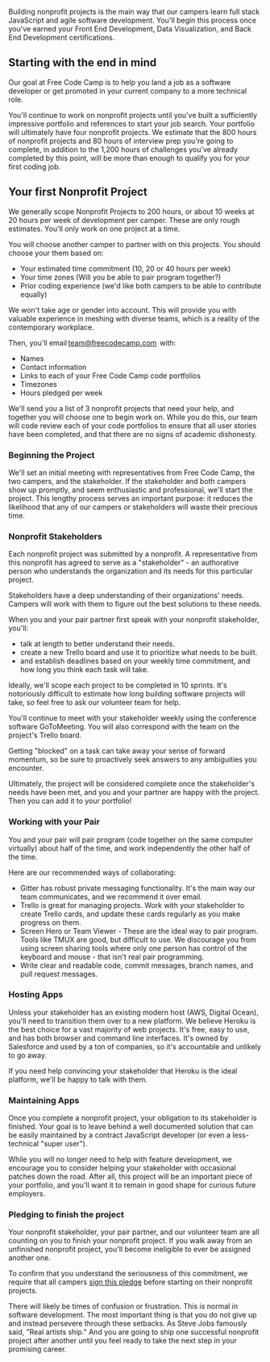 Building nonprofit projects is the main way that our campers learn full stack JavaScript and agile software development. You'll begin this process once you've earned your Front End Development, Data Visualization, and Back End Development certifications.

## Starting with the end in mind

Our goal at Free Code Camp is to help you land a job as a software developer or get promoted in your current company to a more technical role.

You'll continue to work on nonprofit projects until you've built a sufficiently impressive portfolio and references to start your job search. Your portfolio will ultimately have four nonprofit projects. We estimate that the 800 hours of nonprofit projects and 80 hours of interview prep you're going to complete, in addition to the 1,200 hours of challenges you've already completed by this point, will be more than enough to qualify you for your first coding job.

## Your first Nonprofit Project

We generally scope Nonprofit Projects to 200 hours, or about 10 weeks at 20 hours per week of development per camper. These are only rough estimates. You'll only work on one project at a time.

You will choose another camper to partner with on this projects. You should choose your them based on:

- Your estimated time commitment (10, 20 or 40 hours per week)
- Your time zones (Will you be able to pair program together?)
- Prior coding experience (we'd like both campers to be able to contribute equally)


We won't take age or gender into account. This will provide you with valuable experience in meshing with diverse teams, which is a reality of the contemporary workplace.

Then, you'll email team@freecodecamp.com  with:

- Names
- Contact information
- Links to each of your Free Code Camp code portfolios
- Timezones
- Hours pledged per week

We'll send you a list of 3 nonprofit projects that need your help, and together you will choose one to begin work on. While you do this, our team will code review each of your code portfolios to ensure that all user stories have been completed, and that there are no signs of academic dishonesty.

### Beginning the Project

We'll set an initial meeting with representatives from Free Code Camp, the two campers, and the stakeholder. If the stakeholder and both campers show up promptly, and seem enthusiastic and professional, we'll start the project. This lengthy process serves an important purpose: it reduces the likelihood that any of our campers or stakeholders will waste their precious time.

### Nonprofit Stakeholders

Each nonprofit project was submitted by a nonprofit. A representative from this nonprofit has agreed to serve as a "stakeholder" - an authorative person who understands the organization and its needs for this particular project.

Stakeholders have a deep understanding of their organizations' needs. Campers will work with them to figure out the best solutions to these needs.

When you and your pair partner first speak with your nonprofit stakeholder, you'll:

- talk at length to better understand their needs.
- create a new Trello board and use it to prioritize what needs to be built.
- and establish deadlines based on your weekly time commitment, and how long you think each task will take.

Ideally, we'll scope each project to be completed in 10 sprints. It's notoriously difficult to estimate how long building software projects will take, so feel free to ask our volunteer team for help.

You'll continue to meet with your stakeholder weekly using the conference software GoToMeeting. You will also correspond with the team on the project's Trello board.

Getting "blocked" on a task can take away your sense of forward momentum, so be sure to proactively seek answers to any ambiguities you encounter.

Ultimately, the project will be considered complete once the stakeholder's needs have been met, and you and your partner are happy with the project. Then you can add it to your portfolio!

### Working with your Pair

You and your pair will pair program (code together on the same computer virtually) about half of the time, and work independently the other half of the time.

Here are our recommended ways of collaborating:

- Gitter has robust private messaging functionality. It's the main way our team communicates, and we recommend it over email.
- Trello is great for managing projects. Work with your stakeholder to create Trello cards, and update these cards regularly as you make progress on them.
- Screen Hero or Team Viewer - These are the ideal way to pair program. Tools like TMUX are good, but difficult to use. We discourage you from using screen sharing tools where only one person has control of the keyboard and mouse - that isn't real pair programming.
- Write clear and readable code, commit messages, branch names, and pull request messages.

### Hosting Apps

Unless your stakeholder has an existing modern host (AWS, Digital Ocean), you'll need to transition them over to a new platform. We believe Heroku is the best choice for a vast majority of web projects. It's free, easy to use, and has both browser and command line interfaces. It's owned by Salesforce and used by a ton of companies, so it's accountable and unlikely to go away.

If you need help convincing your stakeholder that Heroku is the ideal platform, we'll be happy to talk with them.

### Maintaining Apps

Once you complete a nonprofit project, your obligation to its stakeholder is finished. Your goal is to leave behind a well documented solution that can be easily maintained by a contract JavaScript developer (or even a less-technical "super user").

While you will no longer need to help with feature development, we encourage you to consider helping your stakeholder with occasional patches down the road. After all, this project will be an important piece of your portfolio, and you'll want it to remain in good shape for curious future employers.

### Pledging to finish the project

Your nonprofit stakeholder, your pair partner, and our volunteer team are all counting on you to finish your nonprofit project. If you walk away from an unfinished nonprofit project, you'll become ineligible to ever be assigned another one.

To confirm that you understand the seriousness of this commitment, we require that all campers [sign this pledge](http://goo.gl/forms/ZMn96z2QqY) before starting on their nonprofit projects.

There will likely be times of confusion or frustration. This is normal in software development. The most important thing is that you do not give up and instead persevere through these setbacks. As Steve Jobs famously said, "Real artists ship." And you are going to ship one successful nonprofit project after another until you feel ready to take the next step in your promising career.